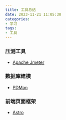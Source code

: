```yaml
---
title: 工具总结
date: 2023-11-21 11:05:30
categories: 
- 学习
tags:
- 工具
---
```


### 压测工具

- [Apache Jmeter](https://jmeter.apache.org/)

<!-- more -->

### 数据库建模

- [PDMan](http://www.pdman.cn/)

### 前端页面框架

- [Astro]()

